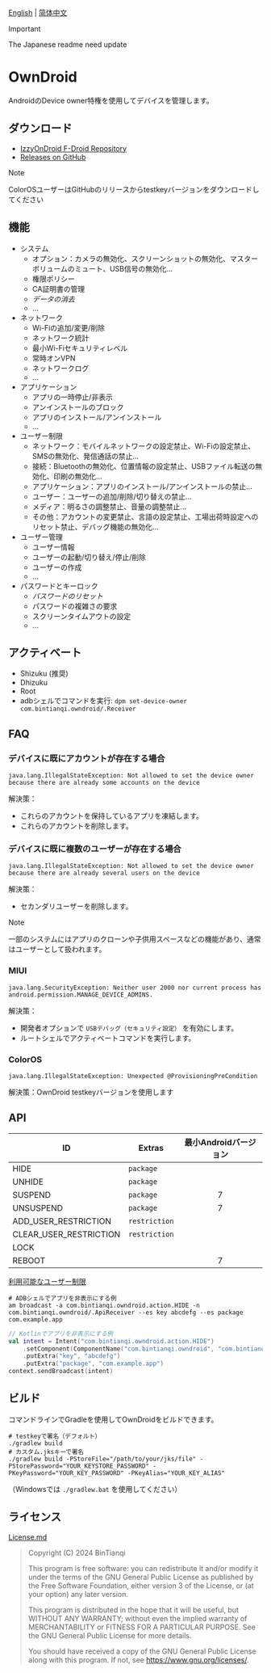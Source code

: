 [English](Readme-en.md) | [简体中文](Readme.md)

> [!important]
> The Japanese readme need update

# OwnDroid

AndroidのDevice owner特権を使用してデバイスを管理します。

## ダウンロード

- [IzzyOnDroid F-Droid Repository](https://apt.izzysoft.de/fdroid/index/apk/com.bintianqi.owndroid)
- [Releases on GitHub](https://github.com/BinTianqi/OwnDroid/releases)

> [!NOTE]
> ColorOSユーザーはGitHubのリリースからtestkeyバージョンをダウンロードしてください

## 機能

- システム
  - オプション：カメラの無効化、スクリーンショットの無効化、マスターボリュームのミュート、USB信号の無効化...
  - 権限ポリシー
  - CA証明書の管理
  - _データの消去_
  - ...
- ネットワーク
  - Wi-Fiの追加/変更/削除
  - ネットワーク統計
  - 最小Wi-Fiセキュリティレベル
  - 常時オンVPN
  - ネットワークログ
  - ...
- アプリケーション
  - アプリの一時停止/非表示
  - アンインストールのブロック
  - アプリのインストール/アンインストール
  - ...
- ユーザー制限
  - ネットワーク：モバイルネットワークの設定禁止、Wi-Fiの設定禁止、SMSの無効化、発信通話の禁止...
  - 接続：Bluetoothの無効化、位置情報の設定禁止、USBファイル転送の無効化、印刷の無効化...
  - アプリケーション：アプリのインストール/アンインストールの禁止...
  - ユーザー：ユーザーの追加/削除/切り替えの禁止...
  - メディア：明るさの調整禁止、音量の調整禁止...
  - その他：アカウントの変更禁止、言語の設定禁止、工場出荷時設定へのリセット禁止、デバッグ機能の無効化...
- ユーザー管理
  - ユーザー情報
  - ユーザーの起動/切り替え/停止/削除
  - ユーザーの作成
  - ...
- パスワードとキーロック
  - _パスワードのリセット_
  - パスワードの複雑さの要求
  - スクリーンタイムアウトの設定
  - ...

## アクティベート

- Shizuku (推奨)
- Dhizuku
- Root
- adbシェルでコマンドを実行: `dpm set-device-owner com.bintianqi.owndroid/.Receiver`

## FAQ

### デバイスに既にアカウントが存在する場合

```text
java.lang.IllegalStateException: Not allowed to set the device owner because there are already some accounts on the device
```

解決策：
- これらのアカウントを保持しているアプリを凍結します。
- これらのアカウントを削除します。

### デバイスに既に複数のユーザーが存在する場合

```text
java.lang.IllegalStateException: Not allowed to set the device owner because there are already several users on the device
```

解決策：
- セカンダリユーザーを削除します。

> [!NOTE]
> 一部のシステムにはアプリのクローンや子供用スペースなどの機能があり、通常はユーザーとして扱われます。

### MIUI

```text
java.lang.SecurityException: Neither user 2000 nor current process has android.permission.MANAGE_DEVICE_ADMINS.
```

解決策：
- 開発者オプションで `USBデバッグ（セキュリティ設定）` を有効にします。
- ルートシェルでアクティベートコマンドを実行します。

### ColorOS

```text
java.lang.IllegalStateException: Unexpected @ProvisioningPreCondition
```

解決策：OwnDroid testkeyバージョンを使用します

## API

| ID                     | Extras        | 最小Androidバージョン |
|------------------------|---------------|:--------------:|
| HIDE                   | `package`     |                |
| UNHIDE                 | `package`     |                |
| SUSPEND                | `package`     |       7        |
| UNSUSPEND              | `package`     |       7        |
| ADD_USER_RESTRICTION   | `restriction` |                |
| CLEAR_USER_RESTRICTION | `restriction` |                |
| LOCK                   |               |                |
| REBOOT                 |               |       7        |

[利用可能なユーザー制限](https://developer.android.com/reference/android/os/UserManager#constants_1)

```shell
# ADBシェルでアプリを非表示にする例
am broadcast -a com.bintianqi.owndroid.action.HIDE -n com.bintianqi.owndroid/.ApiReceiver --es key abcdefg --es package com.example.app
```

```kotlin
// Kotlinでアプリを非表示にする例
val intent = Intent("com.bintianqi.owndroid.action.HIDE")
    .setComponent(ComponentName("com.bintianqi.owndroid", "com.bintianqi.owndroid.ApiReceiver"))
    .putExtra("key", "abcdefg")
    .putExtra("package", "com.example.app")
context.sendBroadcast(intent)
```

## ビルド

コマンドラインでGradleを使用してOwnDroidをビルドできます。
```shell
# testkeyで署名（デフォルト）
./gradlew build
# カスタム.jksキーで署名
./gradlew build -PStoreFile="/path/to/your/jks/file" -PStorePassword="YOUR_KEYSTORE_PASSWORD" -PKeyPassword="YOUR_KEY_PASSWORD" -PKeyAlias="YOUR_KEY_ALIAS"
```
（Windowsでは `./gradlew.bat` を使用してください）

## ライセンス

[License.md](LICENSE.md)

> Copyright (C)  2024  BinTianqi
>
> This program is free software: you can redistribute it and/or modify it under the terms of the GNU General Public License as published by the Free Software Foundation, either version 3 of the License, or (at your option) any later version.
>
> This program is distributed in the hope that it will be useful, but WITHOUT ANY WARRANTY; without even the implied warranty of MERCHANTABILITY or FITNESS FOR A PARTICULAR PURPOSE.  See the GNU General Public License for more details.
>
> You should have received a copy of the GNU General Public License along with this program.  If not, see <https://www.gnu.org/licenses/>.
